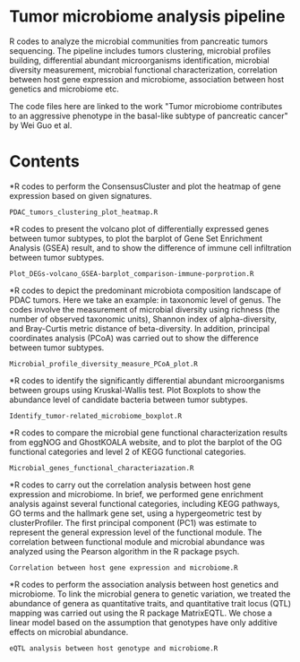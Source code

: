 # Tumor microbiome analysis pipeline
R codes to analyze the microbial communities from pancreatic tumors sequencing. The pipeline includes tumors clustering, microbial profiles building, differential abundant microorganisms identification, microbial diversity measurement, microbial functional characterization, correlation between host gene expression and microbiome, association between host genetics and microbiome etc. 

The code files here are linked to the work "Tumor microbiome contributes to an aggressive phenotype in the basal-like subtype of pancreatic cancer" by Wei Guo et al. 

# Contents

*R codes to perform the ConsensusCluster and plot the heatmap of gene expression based on given signatures.

`PDAC_tumors_clustering_plot_heatmap.R`

*R codes to present the volcano plot of differentially expressed genes between tumor subtypes, to plot the barplot of Gene Set Enrichment Analysis (GSEA) result, and to show the difference of immune cell infiltration between tumor subtypes.

`Plot_DEGs-volcano_GSEA-barplot_comparison-immune-porprotion.R`

*R codes to depict the predominant microbiota composition landscape of PDAC tumors. Here we take an example: in taxonomic level of genus. The codes involve the measurement of microbial diversity using richness (the number of observed taxonomic units), Shannon index of alpha-diversity, and Bray-Curtis metric distance of beta-diversity. In addition, principal coordinates analysis (PCoA) was carried out to show the difference between tumor subtypes.

`Microbial_profile_diversity_measure_PCoA_plot.R`

*R codes to identify the significantly differential abundant microorganisms between groups using Kruskal-Wallis test. Plot Boxplots to show the abundance level of candidate bacteria between tumor subtypes.

`Identify_tumor-related_microbiome_boxplot.R`

*R codes to compare the microbial gene functional characterization results from eggNOG and GhostKOALA website, and to plot the barplot of the OG functional categories and level 2 of KEGG functional categories.

`Microbial_genes_functional_characteriazation.R`

*R codes to carry out the correlation analysis between host gene expression and microbiome. In brief, we performed gene enrichment analysis against several functional categories, including KEGG pathways, GO terms and the hallmark gene set, using a hypergeometric test by clusterProfiler. The first principal component (PC1) was estimate to represent the general expression level of the functional module. The correlation between functional module and microbial abundance was analyzed using the Pearson algorithm in the R package psych. 

`Correlation between host gene expression and microbiome.R`

*R codes to perform the association analysis between host genetics and microbiome. To link the microbial genera to genetic variation, we treated the abundance of genera as quantitative traits, and quantitative trait locus (QTL) mapping was carried out using the R package MatrixEQTL. We chose a linear model based on the assumption that genotypes have only additive effects on microbial abundance.

`eQTL analysis between host genotype and microbiome.R`


